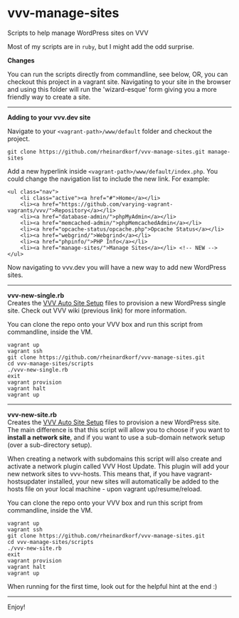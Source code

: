 vvv-manage-sites
================

Scripts to help manage WordPress sites on VVV

Most of my scripts are in `ruby`, but I might add the odd surprise.

**Changes**  

You can run the scripts directly from commandline, see below, OR, you can checkout this project in a vagrant site. Navigating to your site in the browser and using this folder will run the 'wizard-esque' form giving you a more friendly way to create a site.  

---------------------------------------------  

**Adding to your vvv.dev site**  

Navigate to your `<vagrant-path>/www/default` folder and checkout the project.

    git clone https://github.com/rheinardkorf/vvv-manage-sites.git manage-sites  

Add a new hyperlink inside `<vagrant-path>/www/default/index.php`. You could change the navigation list to include the new link. For example:  

    <ul class="nav">
    	<li class="active"><a href="#">Home</a></li>
    	<li><a href="https://github.com/varying-vagrant-vagrants/vvv/">Repository</a></li>
    	<li><a href="database-admin/">phpMyAdmin</a></li>
    	<li><a href="memcached-admin/">phpMemcachedAdmin</a></li>
    	<li><a href="opcache-status/opcache.php">Opcache Status</a></li>
    	<li><a href="webgrind/">Webgrind</a></li>
    	<li><a href="phpinfo/">PHP Info</a></li>
    	<li><a href="manage-sites/">Manage Sites</a></li> <!-- NEW -->
    </ul>

Now navigating to vvv.dev you will have a new way to add new WordPress sites.

-----  

**vvv-new-single.rb**  
Creates the [VVV Auto Site Setup](https://github.com/Varying-Vagrant-Vagrants/VVV/wiki/Auto-site-Setup) files to provision a new WordPress single site.  Check out VVV wiki (previous link) for more information.

You can clone the repo onto your VVV box and run this script from commandline, inside the VM.  

    vagrant up
    vagrant ssh  
    git clone https://github.com/rheinardkorf/vvv-manage-sites.git  
    cd vvv-manage-sites/scripts  
    ./vvv-new-single.rb  
    exit  
    vagrant provision  
    vagrant halt  
    vagrant up  

-----  

**vvv-new-site.rb**  
Creates the [VVV Auto Site Setup](https://github.com/Varying-Vagrant-Vagrants/VVV/wiki/Auto-site-Setup) files to provision a new WordPress site.  The main difference is that this script will allow you to choose if you want to **install a network site**, and if you want to use a sub-domain network setup (over a sub-directory setup).  

When creating a network with subdomains this script will also create and activate a network plugin called VVV Host Update. This plugin will add your new network sites to vvv-hosts. This means that, if you have vagrant-hostsupdater installed, your new sites will automatically be added to the hosts file on your local machine - upon vagrant up/resume/reload.

You can clone the repo onto your VVV box and run this script from commandline, inside the VM.  

    vagrant up
    vagrant ssh  
    git clone https://github.com/rheinardkorf/vvv-manage-sites.git  
    cd vvv-manage-sites/scripts  
    ./vvv-new-site.rb  
    exit  
    vagrant provision  
    vagrant halt  
    vagrant up  

When running for the first time, look out for the helpful hint at the end :)

----- 

Enjoy!
